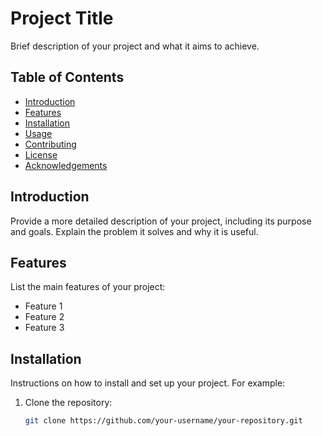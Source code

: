 # Project Title

Brief description of your project and what it aims to achieve.

## Table of Contents

- [Introduction](#introduction)
- [Features](#features)
- [Installation](#installation)
- [Usage](#usage)
- [Contributing](#contributing)
- [License](#license)
- [Acknowledgements](#acknowledgements)

## Introduction

Provide a more detailed description of your project, including its purpose and goals. Explain the problem it solves and why it is useful.

## Features

List the main features of your project:
- Feature 1
- Feature 2
- Feature 3

## Installation

Instructions on how to install and set up your project. For example:

1. Clone the repository:
   ```sh
   git clone https://github.com/your-username/your-repository.git
